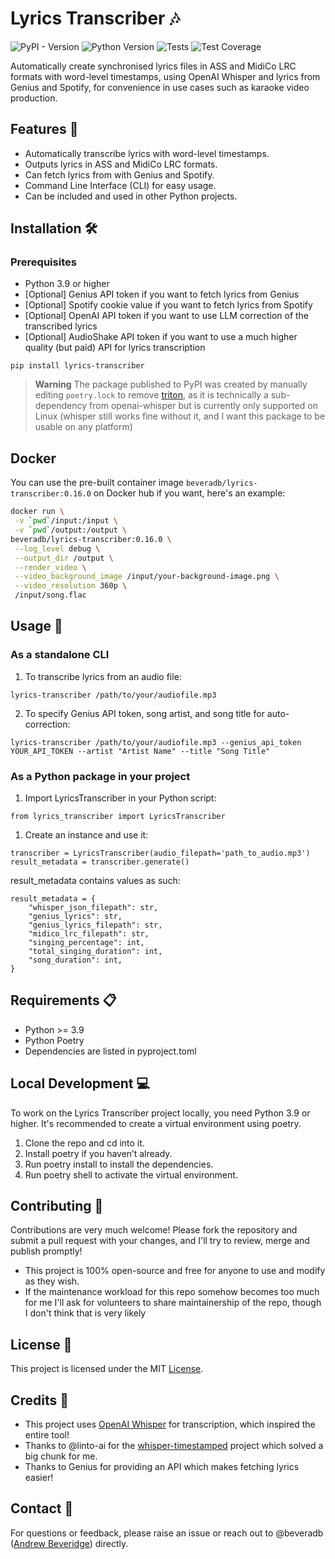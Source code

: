 # Lyrics Transcriber 🎶

![PyPI - Version](https://img.shields.io/pypi/v/lyrics-transcriber)
![Python Version](https://img.shields.io/badge/python-3.10+-blue)
![Tests](https://github.com/nomadkaraoke/lyrics-transcriber/workflows/Test%20and%20Publish/badge.svg)
![Test Coverage](https://codecov.io/gh/nomadkaraoke/lyrics-transcriber/branch/main/graph/badge.svg)


Automatically create synchronised lyrics files in ASS and MidiCo LRC formats with word-level timestamps, using OpenAI Whisper and lyrics from Genius and Spotify, for convenience in use cases such as karaoke video production.

## Features 🌟

- Automatically transcribe lyrics with word-level timestamps.
- Outputs lyrics in ASS and MidiCo LRC formats.
- Can fetch lyrics from with Genius and Spotify.
- Command Line Interface (CLI) for easy usage.
- Can be included and used in other Python projects.

## Installation 🛠️

### Prerequisites

- Python 3.9 or higher
- [Optional] Genius API token if you want to fetch lyrics from Genius
- [Optional] Spotify cookie value if you want to fetch lyrics from Spotify
- [Optional] OpenAI API token if you want to use LLM correction of the transcribed lyrics
- [Optional] AudioShake API token if you want to use a much higher quality (but paid) API for lyrics transcription

```
pip install lyrics-transcriber
```

> **Warning**
> The package published to PyPI was created by manually editing `poetry.lock` to remove [triton](https://github.com/openai/triton), as it is technically a sub-dependency from openai-whisper but is currently only supported on Linux (whisper still works fine without it, and I want this package to be usable on any platform)

## Docker

You can use the pre-built container image `beveradb/lyrics-transcriber:0.16.0` on Docker hub if you want, here's an example:

```sh
docker run \
 -v `pwd`/input:/input \
 -v `pwd`/output:/output \
beveradb/lyrics-transcriber:0.16.0 \
 --log_level debug \
 --output_dir /output \
 --render_video \
 --video_background_image /input/your-background-image.png \
 --video_resolution 360p \
 /input/song.flac
```

## Usage 🚀

### As a standalone CLI

1. To transcribe lyrics from an audio file:

```
lyrics-transcriber /path/to/your/audiofile.mp3
```

2. To specify Genius API token, song artist, and song title for auto-correction:

```
lyrics-transcriber /path/to/your/audiofile.mp3 --genius_api_token YOUR_API_TOKEN --artist "Artist Name" --title "Song Title"
```

### As a Python package in your project

1. Import LyricsTranscriber in your Python script:

```
from lyrics_transcriber import LyricsTranscriber
```

1. Create an instance and use it:

```
transcriber = LyricsTranscriber(audio_filepath='path_to_audio.mp3')
result_metadata = transcriber.generate()
```

result_metadata contains values as such:
```
result_metadata = {
    "whisper_json_filepath": str,
    "genius_lyrics": str,
    "genius_lyrics_filepath": str,
    "midico_lrc_filepath": str,
    "singing_percentage": int,
    "total_singing_duration": int,
    "song_duration": int,
}
```

## Requirements 📋

 - Python >= 3.9
 - Python Poetry
 - Dependencies are listed in pyproject.toml

## Local Development 💻

To work on the Lyrics Transcriber project locally, you need Python 3.9 or higher. It's recommended to create a virtual environment using poetry.

 1. Clone the repo and cd into it.
 2. Install poetry if you haven’t already.
 3. Run poetry install to install the dependencies.
 4. Run poetry shell to activate the virtual environment.

## Contributing 🤝

Contributions are very much welcome! Please fork the repository and submit a pull request with your changes, and I'll try to review, merge and publish promptly!

- This project is 100% open-source and free for anyone to use and modify as they wish. 
- If the maintenance workload for this repo somehow becomes too much for me I'll ask for volunteers to share maintainership of the repo, though I don't think that is very likely

## License 📄

This project is licensed under the MIT [License](LICENSE).

## Credits 🙏

- This project uses [OpenAI Whisper](https://github.com/openai/whisper) for transcription, which inspired the entire tool!
- Thanks to @linto-ai for the [whisper-timestamped](https://github.com/linto-ai/whisper-timestamped) project which solved a big chunk for me.
- Thanks to Genius for providing an API which makes fetching lyrics easier!

## Contact 💌

For questions or feedback, please raise an issue or reach out to @beveradb ([Andrew Beveridge](mailto:andrew@beveridge.uk)) directly.
